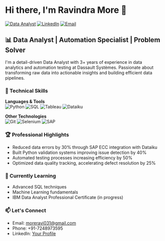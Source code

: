 # Hi there, I'm Ravindra More 👋

[![Data Analyst](https://img.shields.io/badge/Data%20Analyst-Python%20%7C%20SQL%20%7C%20Tableau-blue)](https://github.com/ravindramore98)
[![LinkedIn](https://img.shields.io/badge/LinkedIn-Connect-blue?logo=linkedin)](https://www.linkedin.com/in/yourprofile)
[![Email](https://img.shields.io/badge/Email-moreravi031@gmail.com-red?logo=gmail)](mailto:moreravi031@gmail.com)

## 📊 Data Analyst | Automation Specialist | Problem Solver

I'm a detail-driven Data Analyst with 3+ years of experience in data analytics and automation testing at Dassault Systèmes. Passionate about transforming raw data into actionable insights and building efficient data pipelines.

### 🔧 Technical Skills
**Languages & Tools**  
![Python](https://img.shields.io/badge/Python-Pandas%20|%20NumPy%20|%20Matplotlib-blue?logo=python)
![SQL](https://img.shields.io/badge/SQL-Data%20Analysis%20|%20ETL-brightgreen?logo=postgresql)
![Tableau](https://img.shields.io/badge/Tableau-Dashboarding%20|%20Visualization-orange?logo=tableau)
![Dataiku](https://img.shields.io/badge/Dataiku-Data%20Integration%20|%20Validation-9cf)

**Other Technologies**  
![Git](https://img.shields.io/badge/Git-Version%20Control-orange?logo=git)
![Selenium](https://img.shields.io/badge/Selenium-Test%20Automation-green?logo=selenium)
![SAP](https://img.shields.io/badge/SAP%20ECC-Data%20Integration-blue?logo=sap)

### 🏆 Professional Highlights
- Reduced data errors by 30% through SAP ECC integration with Dataiku
- Built Python validation systems improving issue detection by 40%
- Automated testing processes increasing efficiency by 50%
- Optimized data quality tracking, accelerating defect resolution by 25%


### 🌱 Currently Learning
- Advanced SQL techniques
- Machine Learning fundamentals
- IBM Data Analyst Professional Certificate (in progress)

### 📫 Let's Connect
- Email: moreravi031@gmail.com
- Phone: +91-7248973595
- LinkedIn: [Your Profile](https://www.linkedin.com/in/ravindramore031)
